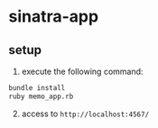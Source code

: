 # sinatra-app

## setup
1. execute the following command:
```bash
bundle install
ruby memo_app.rb
```
2. access to `http://localhost:4567/`

